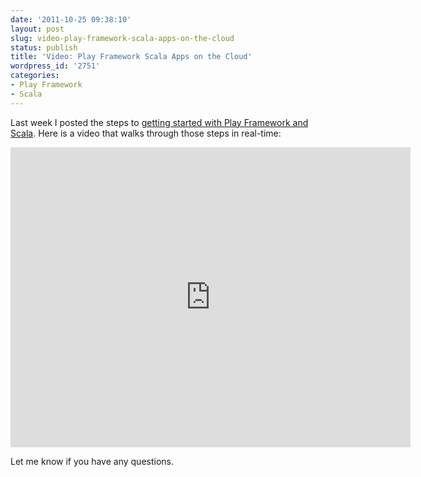 ```yaml
---
date: '2011-10-25 09:38:10'
layout: post
slug: video-play-framework-scala-apps-on-the-cloud
status: publish
title: 'Video: Play Framework Scala Apps on the Cloud'
wordpress_id: '2751'
categories:
- Play Framework
- Scala
---
```


Last week I posted the steps to [getting started with Play Framework and Scala](http://www.jamesward.com/2011/10/19/running-play-framework-scala-apps-on-heroku).  Here is a video that walks through those steps in real-time:  
<iframe width="640" height="480" src="http://www.youtube.com/embed/SHA5aITE7Ak?hd=1" frameborder="0" allowfullscreen></iframe>

Let me know if you have any questions.
